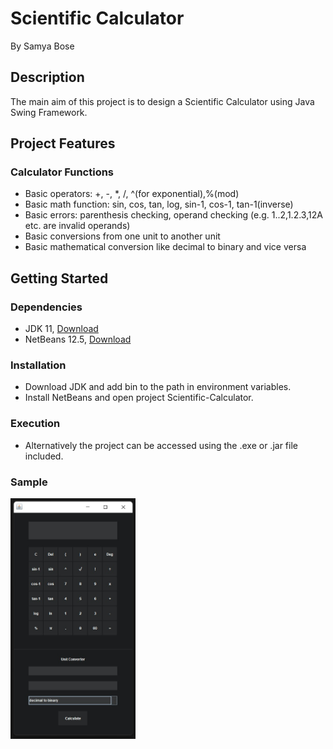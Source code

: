 # Scientific Calculator
By Samya Bose
## Description
The main aim of this project is to design a Scientific Calculator using Java Swing Framework.
## Project Features
### Calculator Functions
* Basic operators: +, -, *, /, ^(for exponential),%(mod)
* Basic math function: sin, cos, tan, log, sin-1, cos-1, tan-1(inverse)
* Basic errors: parenthesis checking, operand checking (e.g. 1..2,1.2.3,12A etc. are invalid operands)
* Basic conversions from one unit to another unit
* Basic mathematical conversion like decimal to binary and vice versa
## Getting Started
### Dependencies
* JDK 11, [Download](https://www.oracle.com/in/java/technologies/javase/jdk11-archive-downloads.html#license-lightbox)
* NetBeans 12.5, [Download](https://netbeans.apache.org/download/nb125/nb125.html)
### Installation
* Download JDK and add bin to the path in environment variables.
* Install NetBeans and open project Scientific-Calculator.
### Execution
* Alternatively the project can be accessed using the .exe or .jar file included.
### Sample
<img src="https://github.com/samya-ravenXI/Scientific-Calculator/blob/4b215b7c1cc9ce65b0b822c665f42133f7f9c81f/01.jpg" width = "200"/>
